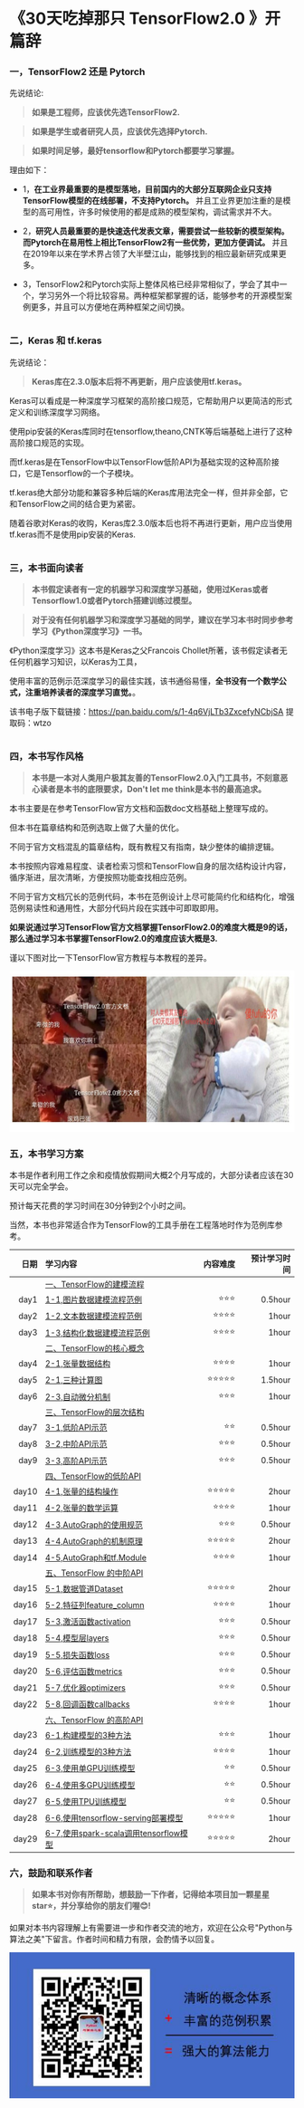 # 《30天吃掉那只 TensorFlow2.0 》开篇辞

<!-- #region -->
### 一，TensorFlow2 还是 Pytorch

先说结论:
>**如果是工程师，应该优先选TensorFlow2.**

>**如果是学生或者研究人员，应该优先选择Pytorch.**

>**如果时间足够，最好tensorflow和Pytorch都要学习掌握。**


理由如下：

* 1，**在工业界最重要的是模型落地，目前国内的大部分互联网企业只支持TensorFlow模型的在线部署，不支持Pytorch。** 并且工业界更加注重的是模型的高可用性，许多时候使用的都是成熟的模型架构，调试需求并不大。


* 2，**研究人员最重要的是快速迭代发表文章，需要尝试一些较新的模型架构。而Pytorch在易用性上相比TensorFlow2有一些优势，更加方便调试。** 并且在2019年以来在学术界占领了大半壁江山，能够找到的相应最新研究成果更多。


* 3，TensorFlow2和Pytorch实际上整体风格已经非常相似了，学会了其中一个，学习另外一个将比较容易。两种框架都掌握的话，能够参考的开源模型案例更多，并且可以方便地在两种框架之间切换。

<!-- #endregion -->

```python

```

### 二，Keras 和 tf.keras

先说结论：

>**Keras库在2.3.0版本后将不再更新，用户应该使用tf.keras。**


Keras可以看成是一种深度学习框架的高阶接口规范，它帮助用户以更简洁的形式定义和训练深度学习网络。

使用pip安装的Keras库同时在tensorflow,theano,CNTK等后端基础上进行了这种高阶接口规范的实现。

而tf.keras是在TensorFlow中以TensorFlow低阶API为基础实现的这种高阶接口，它是Tensorflow的一个子模块。

tf.keras绝大部分功能和兼容多种后端的Keras库用法完全一样，但并非全部，它和TensorFlow之间的结合更为紧密。

随着谷歌对Keras的收购，Keras库2.3.0版本后也将不再进行更新，用户应当使用tf.keras而不是使用pip安装的Keras.



```python

```

### 三，本书面向读者


> **本书假定读者有一定的机器学习和深度学习基础，使用过Keras或者Tensorflow1.0或者Pytorch搭建训练过模型。**

> **对于没有任何机器学习和深度学习基础的同学，建议在学习本书时同步参考学习《Python深度学习》一书。**


《Python深度学习》这本书是Keras之父Francois Chollet所著，该书假定读者无任何机器学习知识，以Keras为工具，

使用丰富的范例示范深度学习的最佳实践，该书通俗易懂，**全书没有一个数学公式，注重培养读者的深度学习直觉。**。


该书电子版下载链接：https://pan.baidu.com/s/1-4q6VjLTb3ZxcefyNCbjSA 提取码：wtzo 


```python

```

### 四，本书写作风格


> **本书是一本对人类用户极其友善的TensorFlow2.0入门工具书，不刻意恶心读者是本书的底限要求，Don't let me think是本书的最高追求。**

本书主要是在参考TensorFlow官方文档和函数doc文档基础上整理写成的。

但本书在篇章结构和范例选取上做了大量的优化。

不同于官方文档混乱的篇章结构，既有教程又有指南，缺少整体的编排逻辑。

本书按照内容难易程度、读者检索习惯和TensorFlow自身的层次结构设计内容，循序渐进，层次清晰，方便按照功能查找相应范例。

不同于官方文档冗长的范例代码，本书在范例设计上尽可能简约化和结构化，增强范例易读性和通用性，大部分代码片段在实践中可即取即用。

**如果说通过学习TensorFlow官方文档掌握TensorFlow2.0的难度大概是9的话，那么通过学习本书掌握TensorFlow2.0的难度应该大概是3.**

谨以下图对比一下TensorFlow官方教程与本教程的差异。

![](./data/30天吃掉那个TF2.0.jpg)


<!-- #region -->
### 五，本书学习方案


本书是作者利用工作之余和疫情放假期间大概2个月写成的，大部分读者应该在30天可以完全学会。

预计每天花费的学习时间在30分钟到2个小时之间。

当然，本书也非常适合作为TensorFlow的工具手册在工程落地时作为范例库参考。

<!-- #endregion -->

|日期 | 学习内容                                                       | 内容难度   | 预计学习时间 | 
|----:|:--------------------------------------------------------------|-----------:|----------:|
|&nbsp;|[一、TensorFlow的建模流程](./一、TensorFlow的建模流程.md)    |&nbsp;    |   &nbsp;    | &nbsp; |
|day1 |[1-1,图片数据建模流程范例](./1-1,图片数据建模流程范例.md)    | ⭐️⭐️⭐️   |   0.5hour    |
|day2 |  [1-2,文本数据建模流程范例](./1-2,文本数据建模流程范例.md)   | ⭐️⭐️⭐️⭐️   |   1hour    |
|day3 |  [1-3,结构化数据建模流程范例](./1-3,结构化数据建模流程范例.md)    | ⭐️⭐️⭐️⭐️   |   1hour    |
|&nbsp;    |[二、TensorFlow的核心概念](./Chapter2/README.md)  | &nbsp;   |  &nbsp;     |
|day4 |  [2-1,张量数据结构](Chapter2/2-2,张量数据结构.md)  | ⭐️⭐️⭐️⭐️   |   1hour    |
|day5 |  [2-1,三种计算图](Chapter2/2-2,三种计算图.md)  | ⭐️⭐️⭐️⭐️⭐️   |   1.5hour    |
|day6 |  [2-3,自动微分机制](Chapter2/2-3,自动微分机制.md)  | ⭐️⭐️⭐️   |   1hour    |
|&nbsp; |[三、TensorFlow的层次结构](Chapter3/README.md) |   &nbsp; |  &nbsp;   |
|day7 |  [3-1,低阶API示范](Chapter3/3-1,低阶API示范.md)   | ⭐️⭐️   |   0.5hour    |
|day8 |  [3-2,中阶API示范](Chapter3/3-2,中阶API示范.md)   | ⭐️⭐️⭐️   |   0.5hour    |
|day9 |  [3-3,高阶API示范](Chapter3/3-3,高阶API示范.md)  | ⭐️⭐️⭐️   |   0.5hour    |
|&nbsp; |[四、TensorFlow的低阶API](Chapter4/README.md) |&nbsp;    | &nbsp;|
|day10|  [4-1,张量的结构操作](Chapter4/4-1,张量的结构操作.md)  | ⭐️⭐️⭐️⭐️⭐️   |   2hour    |
|day11|  [4-2,张量的数学运算](Chapter4/4-2,张量的数学运算.md)   | ⭐️⭐️⭐️⭐️   |   1hour    |
|day12|  [4-3,AutoGraph的使用规范](Chapter4/4-3,AutoGraph的使用规范.md)| ⭐️⭐️⭐️   |   0.5hour    |
|day13|  [4-4,AutoGraph的机制原理](Chapter4/4-4,AutoGraph的机制原理.md)    | ⭐️⭐️⭐️⭐️⭐️   |   2hour    |
|day14|  [4-5,AutoGraph和tf.Module](Chapter4/4-5,AutoGraph和tf.Module.md)  | ⭐️⭐️⭐️⭐️   |   1hour    |
|&nbsp;     |[五、TensorFlow 的中阶API](Chapter5/README.md) | &nbsp;   | &nbsp;|&nbsp;|
|day15|  [5-1,数据管道Dataset](Chapter5/5-1,数据管道Dataset.md)   | ⭐️⭐️⭐️⭐️⭐️   |   2hour    |
|day16|  [5-2,特征列feature_column](Chapter5/5-2,特征列feature_column.md)   | ⭐️⭐️⭐️⭐️   |   1hour    |
|day17|  [5-3,激活函数activation](Chapter5/5-3,激活函数activation.md)    | ⭐️⭐️⭐️   |   0.5hour    |
|day18|  [5-4,模型层layers](Chapter5/5-4,模型层layers.md)  | ⭐️⭐️⭐️   |   0.5hour    |
|day19|  [5-5,损失函数loss](Chapter5/5-5,损失函数loss.md)    | ⭐️⭐️⭐️   |   0.5hour    |
|day20|  [5-6,评估函数metrics](Chapter5/5-6,评估函数metrics.md)    | ⭐️⭐️⭐️   |   0.5hour    |
|day21|  [5-7,优化器optimizers](Chapter5/5-7,优化器optimizers.md)    | ⭐️⭐️⭐️   |   0.5hour    |
|day22|  [5-8,回调函数callbacks](Chapter5/5-8,回调函数callbacks.md)   | ⭐️⭐️⭐️⭐️   |   1hour    |
|&nbsp;     |[六、TensorFlow 的高阶API](Chapter6/README.md)|   &nbsp; | &nbsp;|
|day23|  [6-1,构建模型的3种方法](Chapter6/6-1,构建模型的3种方法.md)   | ⭐️⭐️⭐️   |   1hour    |
|day24|  [6-2,训练模型的3种方法](Chapter6/6-2,训练模型的3种方法.md)  | ⭐️⭐️⭐️⭐️   |   1hour    |
|day25|  [6-3,使用单GPU训练模型](Chapter6/6-3,使用单GPU训练模型.md)    | ⭐️⭐️   |   0.5hour    |
|day26|  [6-4,使用多GPU训练模型](Chapter6/6-4,使用多GPU训练模型.md)    | ⭐️⭐️   |   0.5hour    |
|day27|  [6-5,使用TPU训练模型](Chapter6/6-5,使用TPU训练模型.md)   | ⭐️⭐️   |   0.5hour    |
|day28| [6-6,使用tensorflow-serving部署模型](Chapter6/6-6,使用tensorflow-serving部署模型.md) | ⭐️⭐️⭐️⭐️⭐️| 1hour |
|day29| [6-7,使用spark-scala调用tensorflow模型](Chapter6/6-7,使用spark-scala调用tensorflow模型.md) | ⭐️⭐️⭐️⭐️⭐️|2hour|





### 六，鼓励和联系作者


>**如果本书对你有所帮助，想鼓励一下作者，记得给本项目加一颗星星star⭐️，并分享给你的朋友们喔😊!** 

如果对本书内容理解上有需要进一步和作者交流的地方，欢迎在公众号"Python与算法之美"下留言。作者时间和精力有限，会酌情予以回复。

![image.png](./data/Python与算法之美logo.jpg)

```python

```
